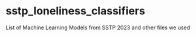 # sstp_loneliness_classifiers

List of Machine Learning Models from SSTP 2023 and other files we used
